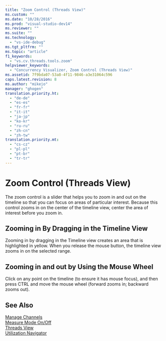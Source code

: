 ```yaml
---
title: "Zoom Control (Threads View)"
ms.custom: ""
ms.date: "10/28/2016"
ms.prod: "visual-studio-dev14"
ms.reviewer: ""
ms.suite: ""
ms.technology: 
  - "vs-ide-debug"
ms.tgt_pltfrm: ""
ms.topic: "article"
f1_keywords: 
  - "vs.cv.threads.tools.zoom"
helpviewer_keywords: 
  - "Concurrency Visualizer, Zoom Control (Threads View)"
ms.assetid: 7f9bda07-53a8-4f11-9846-a3e31064c596
caps.latest.revision: 8
ms.author: "mikejo"
manager: "ghogen"
translation.priority.ht: 
  - "de-de"
  - "es-es"
  - "fr-fr"
  - "it-it"
  - "ja-jp"
  - "ko-kr"
  - "ru-ru"
  - "zh-cn"
  - "zh-tw"
translation.priority.mt: 
  - "cs-cz"
  - "pl-pl"
  - "pt-br"
  - "tr-tr"
---
```

# Zoom Control (Threads View)
The zoom control is a slider that helps you to zoom in and out on the timeline so that you can focus on areas of particular interest. Because this control zooms in on the center of the timeline view, center the area of interest before you zoom in.  
  
## Zooming in By Dragging in the Timeline View  
 Zooming in by dragging in the Timeline view creates an area that is highlighted in yellow. When you release the mouse button, the timeline view zooms in on the selected range.  
  
## Zooming in and out by Using the Mouse Wheel  
 Click on any point on the timeline (to ensure it has mouse focus), and then press CTRL and move the mouse wheel (forward zooms in; backward zooms out).  
  
## See Also  
 [Manage Channels](../profiling/manage-channels.md)   
 [Measure Mode On/Off](../profiling/measure-mode-on-off.md)   
 [Threads View](../profiling/threads-view-parallel-performance.md)   
 [Utilization Navigator](../profiling/utilization-navigator.md)